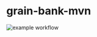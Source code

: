 # grain-bank-mvn

![example workflow](https://github.com/<user>/<repo>/actions/workflows/<file>/badge.svg)
